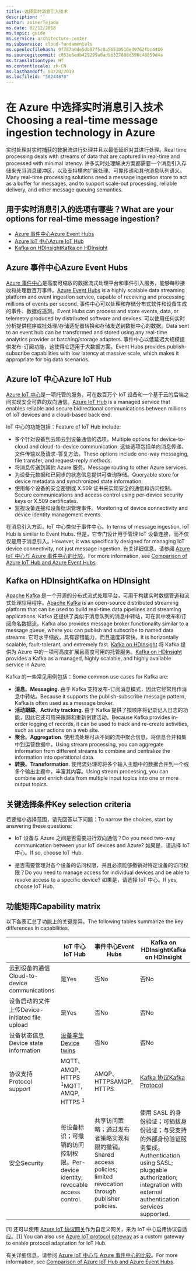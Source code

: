 ```yaml
---
title: 选择实时消息引入技术
description: ''
author: zoinerTejada
ms.date: 02/12/2018
ms.topic: guide
ms.service: architecture-center
ms.subservice: cloud-fundamentals
ms.openlocfilehash: 9f787a0de5db97f5c0a5651b510e49762fbc44b9
ms.sourcegitcommit: c053e6edb429299a0ad9b327888d596c48859d4a
ms.translationtype: HT
ms.contentlocale: zh-CN
ms.lasthandoff: 03/20/2019
ms.locfileid: "58244878"
---
```

# <a name="choosing-a-real-time-message-ingestion-technology-in-azure"></a><span data-ttu-id="73c85-102">在 Azure 中选择实时消息引入技术</span><span class="sxs-lookup"><span data-stu-id="73c85-102">Choosing a real-time message ingestion technology in Azure</span></span>

<span data-ttu-id="73c85-103">实时处理对实时捕获的数据流进行处理并且以最低延迟对其进行处理。</span><span class="sxs-lookup"><span data-stu-id="73c85-103">Real time processing deals with streams of data that are captured in real-time and processed with minimal latency.</span></span> <span data-ttu-id="73c85-104">许多实时处理解决方案都需要一个消息引入存储来充当消息缓冲区，以及支持横向扩展处理、可靠传递和其他消息队列语义。</span><span class="sxs-lookup"><span data-stu-id="73c85-104">Many real-time processing solutions need a message ingestion store to act as a buffer for messages, and to support scale-out processing, reliable delivery, and other message queuing semantics.</span></span>

<!-- markdownlint-disable MD026 -->

## <a name="what-are-your-options-for-real-time-message-ingestion"></a><span data-ttu-id="73c85-105">用于实时消息引入的选项有哪些？</span><span class="sxs-lookup"><span data-stu-id="73c85-105">What are your options for real-time message ingestion?</span></span>

<!-- markdownlint-enable MD026 -->

- [<span data-ttu-id="73c85-106">Azure 事件中心</span><span class="sxs-lookup"><span data-stu-id="73c85-106">Azure Event Hubs</span></span>](/azure/event-hubs/)
- [<span data-ttu-id="73c85-107">Azure IoT 中心</span><span class="sxs-lookup"><span data-stu-id="73c85-107">Azure IoT Hub</span></span>](/azure/iot-hub/)
- [<span data-ttu-id="73c85-108">Kafka on HDInsight</span><span class="sxs-lookup"><span data-stu-id="73c85-108">Kafka on HDInsight</span></span>](/azure/hdinsight/kafka/apache-kafka-get-started)

## <a name="azure-event-hubs"></a><span data-ttu-id="73c85-109">Azure 事件中心</span><span class="sxs-lookup"><span data-stu-id="73c85-109">Azure Event Hubs</span></span>

<span data-ttu-id="73c85-110">[Azure 事件中心](/azure/event-hubs/)是高度可缩放的数据流式处理平台和事件引入服务，能够每秒接收和处理数百万事件。</span><span class="sxs-lookup"><span data-stu-id="73c85-110">[Azure Event Hubs](/azure/event-hubs/) is a highly scalable data streaming platform and event ingestion service, capable of receiving and processing millions of events per second.</span></span> <span data-ttu-id="73c85-111">事件中心可以处理和存储分布式软件和设备生成的事件、数据或遥测。</span><span class="sxs-lookup"><span data-stu-id="73c85-111">Event Hubs can process and store events, data, or telemetry produced by distributed software and devices.</span></span> <span data-ttu-id="73c85-112">可以使用任何实时分析提供程序或批处理/存储适配器转换和存储发送到数据中心的数据。</span><span class="sxs-lookup"><span data-stu-id="73c85-112">Data sent to an event hub can be transformed and stored using any real-time analytics provider or batching/storage adapters.</span></span> <span data-ttu-id="73c85-113">事件中心以低延迟大规模提供发布-订阅功能，这使得它适用于大数据方案。</span><span class="sxs-lookup"><span data-stu-id="73c85-113">Event Hubs provides publish-subscribe capabilities with low latency at massive scale, which makes it appropriate for big data scenarios.</span></span>

## <a name="azure-iot-hub"></a><span data-ttu-id="73c85-114">Azure IoT 中心</span><span class="sxs-lookup"><span data-stu-id="73c85-114">Azure IoT Hub</span></span>

<span data-ttu-id="73c85-115">[Azure IoT 中心](/azure/iot-hub/)是一项托管的服务，可在数百万个 IoT 设备和一个基于云的后端之间实现安全可靠的双向通信。</span><span class="sxs-lookup"><span data-stu-id="73c85-115">[Azure IoT Hub](/azure/iot-hub/) is a managed service that enables reliable and secure bidirectional communications between millions of IoT devices and a cloud-based back end.</span></span>

<span data-ttu-id="73c85-116">IoT 中心的功能包括：</span><span class="sxs-lookup"><span data-stu-id="73c85-116">Feature of IoT Hub include:</span></span>

- <span data-ttu-id="73c85-117">多个针对设备到云和云到设备通信的选项。</span><span class="sxs-lookup"><span data-stu-id="73c85-117">Multiple options for device-to-cloud and cloud-to-device communication.</span></span> <span data-ttu-id="73c85-118">这些选项包括单向消息传递、文件传输以及请求-答复方法。</span><span class="sxs-lookup"><span data-stu-id="73c85-118">These options include one-way messaging, file transfer, and request-reply methods.</span></span>
- <span data-ttu-id="73c85-119">将消息传送到其他 Azure 服务。</span><span class="sxs-lookup"><span data-stu-id="73c85-119">Message routing to other Azure services.</span></span>
- <span data-ttu-id="73c85-120">为设备元数据和已同步的状态信息提供可查询存储。</span><span class="sxs-lookup"><span data-stu-id="73c85-120">Queryable store for device metadata and synchronized state information.</span></span>
- <span data-ttu-id="73c85-121">使用每个设备的安全密钥或 X.509 证书来实现安全的通信和访问控制。</span><span class="sxs-lookup"><span data-stu-id="73c85-121">Secure communications and access control using per-device security keys or X.509 certificates.</span></span>
- <span data-ttu-id="73c85-122">监视设备连接和设备标识管理事件。</span><span class="sxs-lookup"><span data-stu-id="73c85-122">Monitoring of device connectivity and device identity management events.</span></span>

<span data-ttu-id="73c85-123">在消息引入方面，IoT 中心类似于事件中心。</span><span class="sxs-lookup"><span data-stu-id="73c85-123">In terms of message ingestion, IoT Hub is similar to Event Hubs.</span></span> <span data-ttu-id="73c85-124">但是，它专门设计用于管理 IoT 设备连接，而不仅仅是用于消息引入。</span><span class="sxs-lookup"><span data-stu-id="73c85-124">However, it was specifically designed for managing IoT device connectivity, not just message ingestion.</span></span> <span data-ttu-id="73c85-125">有关详细信息，请参阅 [Azure IoT 中心与 Azure 事件中心的比较](/azure/iot-hub/iot-hub-compare-event-hubs)。</span><span class="sxs-lookup"><span data-stu-id="73c85-125">For more information, see [Comparison of Azure IoT Hub and Azure Event Hubs](/azure/iot-hub/iot-hub-compare-event-hubs).</span></span>

## <a name="kafka-on-hdinsight"></a><span data-ttu-id="73c85-126">Kafka on HDInsight</span><span class="sxs-lookup"><span data-stu-id="73c85-126">Kafka on HDInsight</span></span>

<span data-ttu-id="73c85-127">[Apache Kafka](https://kafka.apache.org/) 是一个开源的分布式流式处理平台，可用于构建实时数据管道和流式处理应用程序。</span><span class="sxs-lookup"><span data-stu-id="73c85-127">[Apache Kafka](https://kafka.apache.org/) is an open-source distributed streaming platform that can be used to build real-time data pipelines and streaming applications.</span></span> <span data-ttu-id="73c85-128">Kafka 还提供了类似于消息队列的消息中转站，可在其中发布和订阅命名数据流。</span><span class="sxs-lookup"><span data-stu-id="73c85-128">Kafka also provides message broker functionality similar to a message queue, where you can publish and subscribe to named data streams.</span></span> <span data-ttu-id="73c85-129">它可水平缩放，具有容错能力，而且速度非常快。</span><span class="sxs-lookup"><span data-stu-id="73c85-129">It is horizontally scalable, fault-tolerant, and extremely fast.</span></span> <span data-ttu-id="73c85-130">[Kafka on HDInsight](/azure/hdinsight/kafka/apache-kafka-get-started) 将 Kafka 提供为 Azure 中的一项可高度扩展且高度可用的托管服务。</span><span class="sxs-lookup"><span data-stu-id="73c85-130">[Kafka on HDInsight](/azure/hdinsight/kafka/apache-kafka-get-started) provides a Kafka as a managed, highly scalable, and highly available service in Azure.</span></span>

<span data-ttu-id="73c85-131">Kafka 的一些常见用例包括：</span><span class="sxs-lookup"><span data-stu-id="73c85-131">Some common use cases for Kafka are:</span></span>

- <span data-ttu-id="73c85-132">**消息**。</span><span class="sxs-lookup"><span data-stu-id="73c85-132">**Messaging**.</span></span> <span data-ttu-id="73c85-133">由于 Kafka 支持发布-订阅消息模式，因此它经常用作消息中转站。</span><span class="sxs-lookup"><span data-stu-id="73c85-133">Because it supports the publish-subscribe message pattern, Kafka is often used as a message broker.</span></span>
- <span data-ttu-id="73c85-134">**活动跟踪**。</span><span class="sxs-lookup"><span data-stu-id="73c85-134">**Activity tracking**.</span></span> <span data-ttu-id="73c85-135">由于 Kafka 提供了按顺序将记录记入日志的功能，因此它还可用来跟踪和重新创建活动。</span><span class="sxs-lookup"><span data-stu-id="73c85-135">Because Kafka provides in-order logging of records, it can be used to track and re-create activities, such as user actions on a web site.</span></span>
- <span data-ttu-id="73c85-136">**聚合**。</span><span class="sxs-lookup"><span data-stu-id="73c85-136">**Aggregation**.</span></span> <span data-ttu-id="73c85-137">使用流处理可从不同的流中聚合信息，将信息合并和集中到运营数据中。</span><span class="sxs-lookup"><span data-stu-id="73c85-137">Using stream processing, you can aggregate information from different streams to combine and centralize the information into operational data.</span></span>
- <span data-ttu-id="73c85-138">**转换**。</span><span class="sxs-lookup"><span data-stu-id="73c85-138">**Transformation**.</span></span> <span data-ttu-id="73c85-139">使用流处理可将多个输入主题中的数据合并到一个或多个输出主题中，丰富其内容。</span><span class="sxs-lookup"><span data-stu-id="73c85-139">Using stream processing, you can combine and enrich data from multiple input topics into one or more output topics.</span></span>

## <a name="key-selection-criteria"></a><span data-ttu-id="73c85-140">关键选择条件</span><span class="sxs-lookup"><span data-stu-id="73c85-140">Key selection criteria</span></span>

<span data-ttu-id="73c85-141">若要缩小选择范围，请先回答以下问题：</span><span class="sxs-lookup"><span data-stu-id="73c85-141">To narrow the choices, start by answering these questions:</span></span>

- <span data-ttu-id="73c85-142">IoT 设备与 Azure 之间是否需要进行双向通信？</span><span class="sxs-lookup"><span data-stu-id="73c85-142">Do you need two-way communication between your IoT devices and Azure?</span></span> <span data-ttu-id="73c85-143">如果是，请选择 IoT 中心。</span><span class="sxs-lookup"><span data-stu-id="73c85-143">If so, choose IoT Hub.</span></span>

- <span data-ttu-id="73c85-144">是否需要管理对各个设备的访问权限，并且必须能够撤销对特定设备的访问权限？</span><span class="sxs-lookup"><span data-stu-id="73c85-144">Do you need to manage access for individual devices and be able to revoke access to a specific device?</span></span> <span data-ttu-id="73c85-145">如果是，请选择 IoT 中心。</span><span class="sxs-lookup"><span data-stu-id="73c85-145">If yes, choose IoT Hub.</span></span>

## <a name="capability-matrix"></a><span data-ttu-id="73c85-146">功能矩阵</span><span class="sxs-lookup"><span data-stu-id="73c85-146">Capability matrix</span></span>

<span data-ttu-id="73c85-147">以下各表汇总了功能上的关键差异。</span><span class="sxs-lookup"><span data-stu-id="73c85-147">The following tables summarize the key differences in capabilities.</span></span>

<!-- markdownlint-disable MD033 -->

| | <span data-ttu-id="73c85-148">IoT 中心</span><span class="sxs-lookup"><span data-stu-id="73c85-148">IoT Hub</span></span> | <span data-ttu-id="73c85-149">事件中心</span><span class="sxs-lookup"><span data-stu-id="73c85-149">Event Hubs</span></span> | <span data-ttu-id="73c85-150">Kafka on HDInsight</span><span class="sxs-lookup"><span data-stu-id="73c85-150">Kafka on HDInsight</span></span> |
| --- | --- | --- | --- |
| <span data-ttu-id="73c85-151">云到设备的通信</span><span class="sxs-lookup"><span data-stu-id="73c85-151">Cloud-to-device communications</span></span> | <span data-ttu-id="73c85-152">是</span><span class="sxs-lookup"><span data-stu-id="73c85-152">Yes</span></span> | <span data-ttu-id="73c85-153">否</span><span class="sxs-lookup"><span data-stu-id="73c85-153">No</span></span> | <span data-ttu-id="73c85-154">否</span><span class="sxs-lookup"><span data-stu-id="73c85-154">No</span></span> |
| <span data-ttu-id="73c85-155">设备启动的文件上传</span><span class="sxs-lookup"><span data-stu-id="73c85-155">Device-initiated file upload</span></span> | <span data-ttu-id="73c85-156">是</span><span class="sxs-lookup"><span data-stu-id="73c85-156">Yes</span></span> | <span data-ttu-id="73c85-157">否</span><span class="sxs-lookup"><span data-stu-id="73c85-157">No</span></span> | <span data-ttu-id="73c85-158">否</span><span class="sxs-lookup"><span data-stu-id="73c85-158">No</span></span> |
| <span data-ttu-id="73c85-159">设备状态信息</span><span class="sxs-lookup"><span data-stu-id="73c85-159">Device state information</span></span> | [<span data-ttu-id="73c85-160">设备孪生</span><span class="sxs-lookup"><span data-stu-id="73c85-160">Device twins</span></span>](/azure/iot-hub/iot-hub-devguide-device-twins) | <span data-ttu-id="73c85-161">否</span><span class="sxs-lookup"><span data-stu-id="73c85-161">No</span></span> | <span data-ttu-id="73c85-162">否</span><span class="sxs-lookup"><span data-stu-id="73c85-162">No</span></span> |
| <span data-ttu-id="73c85-163">协议支持</span><span class="sxs-lookup"><span data-stu-id="73c85-163">Protocol support</span></span> | <span data-ttu-id="73c85-164">MQTT、AMQP、HTTPS <sup>1</sup></span><span class="sxs-lookup"><span data-stu-id="73c85-164">MQTT, AMQP, HTTPS <sup>1</sup></span></span> | <span data-ttu-id="73c85-165">AMQP、HTTPS</span><span class="sxs-lookup"><span data-stu-id="73c85-165">AMQP, HTTPS</span></span> | [<span data-ttu-id="73c85-166">Kafka 协议</span><span class="sxs-lookup"><span data-stu-id="73c85-166">Kafka Protocol</span></span>](https://cwiki.apache.org/confluence/display/KAFKA/A+Guide+To+The+Kafka+Protocol) |
| <span data-ttu-id="73c85-167">安全</span><span class="sxs-lookup"><span data-stu-id="73c85-167">Security</span></span> | <span data-ttu-id="73c85-168">每设备标识；可撤销的访问控制权限。</span><span class="sxs-lookup"><span data-stu-id="73c85-168">Per-device identity; revocable access control.</span></span> | <span data-ttu-id="73c85-169">共享访问策略；通过发布者策略实现有限的撤销。</span><span class="sxs-lookup"><span data-stu-id="73c85-169">Shared access policies; limited revocation through publisher policies.</span></span> | <span data-ttu-id="73c85-170">使用 SASL 的身份验证；可插拔身份验证；与受支持的外部身份验证服务集成。</span><span class="sxs-lookup"><span data-stu-id="73c85-170">Authentication using SASL; pluggable authorization; integration with external authentication services supported.</span></span> |

<!-- markdownlint-enable MD026 -->

<span data-ttu-id="73c85-171">[1] 还可以使用 [Azure IoT 协议网关](/azure/iot-hub/iot-hub-protocol-gateway)作为自定义网关，来为 IoT 中心启用协议自适应。</span><span class="sxs-lookup"><span data-stu-id="73c85-171">[1] You can also use [Azure IoT protocol gateway](/azure/iot-hub/iot-hub-protocol-gateway) as a custom gateway to enable protocol adaptation for IoT Hub.</span></span>

<span data-ttu-id="73c85-172">有关详细信息，请参阅 [Azure IoT 中心与 Azure 事件中心的比较](/azure/iot-hub/iot-hub-compare-event-hubs)。</span><span class="sxs-lookup"><span data-stu-id="73c85-172">For more information, see [Comparison of Azure IoT Hub and Azure Event Hubs](/azure/iot-hub/iot-hub-compare-event-hubs).</span></span>
